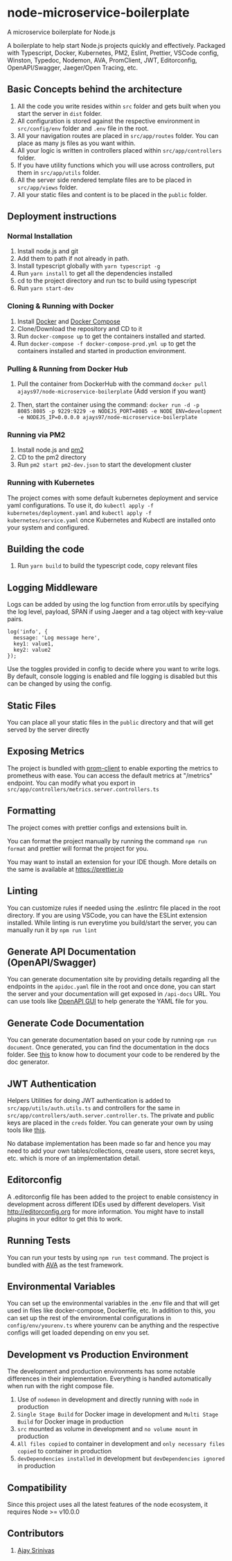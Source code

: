 # node-microservice-boilerplate
A microservice boilerplate for Node.js

A boilerplate to help start Node.js projects quickly and effectively. Packaged with Typescript, Docker, Kubernetes, PM2, Eslint, Prettier, VSCode config, Winston, Typedoc, Nodemon, AVA, PromClient, JWT, Editorconfig, OpenAPI/Swagger, Jaeger/Open Tracing, etc.

## Basic Concepts behind the architecture

1. All the code you write resides within `src` folder and gets built when you start the server in `dist` folder.
2. All configuration is stored against the respective environment in `src/config/env` folder and `.env` file in the root.
3. All your navigation routes are placed in `src/app/routes` folder. You can place as many js files as you want within.
4. All your logic is written in controllers placed within `src/app/controllers` folder.
5. If you have utility functions which you will use across controllers, put them in `src/app/utils` folder.
6. All the server side rendered template files are to be placed in `src/app/views` folder.
7. All your static files and content is to be placed in the `public` folder.

## Deployment instructions

### Normal Installation

1. Install node.js and git
2. Add them to path if not already in path.
3. Install typescript globally with `yarn typescript -g`
4. Run `yarn install` to get all the dependencies installed
5. cd to the project directory and run tsc to build using typescript
6. Run `yarn start-dev`

### Cloning & Running with Docker

1. Install [Docker](https://www.docker.com/) and [Docker Compose](https://docs.docker.com/compose/)
2. Clone/Download the repository and CD to it
3. Run `docker-compose up` to get the containers installed and started.
4. Run `docker-compose -f docker-compose-prod.yml up` to get the containers installed and started in production environment.

### Pulling & Running from Docker Hub

1. Pull the container from DockerHub with the command `docker pull ajays97/node-microservice-boilerplate` (Add version if you want)

2. Then, start the container using the command:
   `docker run -d -p 8085:8085 -p 9229:9229 -e NODEJS_PORT=8085 -e NODE_ENV=development -e NODEJS_IP=0.0.0.0 ajays97/node-microservice-boilerplate`

### Running via PM2

1. Install node.js and [pm2](https://github.com/Unitech/pm2)
2. CD to the pm2 directory
3. Run `pm2 start pm2-dev.json` to start the development cluster

### Running with Kubernetes

The project comes with some default kubernetes deployment and service yaml configurations. To use it, do `kubectl apply -f kubernetes/deployment.yaml` and `kubectl apply -f kubernetes/service.yaml` once Kubernetes and Kubectl are installed onto your system and configured.

## Building the code

1. Run `yarn build` to build the typescript code, copy relevant files

## Logging Middleware

Logs can be added by using the log function from error.utils by specifying the log level, payload, SPAN if using Jaeger and a tag object with key-value pairs.

```
log('info', {
  message: 'Log message here',
  key1: value1,
  key2: value2
});
```

Use the toggles provided in config to decide where you want to write logs. By default, console logging is enabled and file logging is disabled but this can be changed by using the config.

## Static Files

You can place all your static files in the `public` directory and that will get served by the server directly

## Exposing Metrics

The project is bundled with [prom-client](https://github.com/siimon/prom-client) to enable exporting the metrics to prometheus with ease. You can access the default metrics at "/metrics" endpoint. You can modify what you export in `src/app/controllers/metrics.server.controllers.ts`

## Formatting

The project comes with prettier configs and extensions built in.

You can format the project manually by running the command `npm run format` and prettier will format the project for you.

You may want to install an extension for your IDE though. More details on the same is available at https://prettier.io

## Linting

You can customize rules if needed using the .eslintrc file placed in the root directory. If you are using VSCode, you can have the ESLint extension installed. While linting is run everytime you build/start the server, you can manually run it by `npm run lint`

## Generate API Documentation (OpenAPI/Swagger)

You can generate documentation site by providing details regarding all the endpoints in the `apidoc.yaml` file in the root and once done, you can start the server and your documentation will get exposed in `/api-docs` URL. You can use tools like [OpenAPI GUI](https://mermade.github.io/openapi-gui/) to help generate the YAML file for you.

## Generate Code Documentation

You can generate documentation based on your code by running `npm run document`. Once generated, you can find the documentation in the docs folder. See [this](http://typedoc.org/guides/doccomments/) to know how to document your code to be rendered by the doc generator.

## JWT Authentication

Helpers Utilities for doing JWT authentication is added to `src/app/utils/auth.utils.ts` and controllers for the same in `src/app/controllers/auth.server.controller.ts`. The private and public keys are placed in the `creds` folder. You can generate your own by using tools like [this](http://travistidwell.com/jsencrypt/demo/).

No database implementation has been made so far and hence you may need to add your own tables/collections, create users, store secret keys, etc. which is more of an implementation detail.

## Editorconfig

A .editorconfig file has been added to the project to enable consistency in development across different IDEs used by different developers. Visit http://editorconfig.org for more information. You might have to install plugins in your editor to get this to work.

## Running Tests

You can run your tests by using `npm run test` command. The project is bundled with [AVA](https://github.com/avajs/ava) as the test framework.

## Environmental Variables

You can set up the environmental variables in the .env file and that will get used in files like docker-compose, Dockerfile, etc. In addition to this, you can set up the rest of the environmental configurations in `config/env/yourenv.ts` where yourenv can be anything and the respective configs will get loaded depending on env you set.

## Development vs Production Environment

The development and production environments has some notable differences in their implementation. Everything is handled automatically when run with the right compose file.

1. Use of `nodemon` in development and directly running with `node` in production
2. `Single Stage Build` for Docker image in development and `Multi Stage Build` for Docker image in production
3. `src` mounted as volume in development and `no volume mount` in production
4. `All files copied` to container in development and `only necessary files copied` to container in production
5. `devDependencies installed` in development but `devDependencies ignored` in production

## Compatibility

Since this project uses all the latest features of the node ecosystem, it requires Node >= v10.0.0

## Contributors

1. <a href="https://github.com/ajays97">Ajay Srinivas</a>
